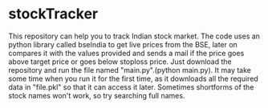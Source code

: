 # stockTracker
This repository can help you to track Indian stock market. The code uses an python library called bseIndia to get live prices from the BSE, later on compares it with the values provided and sends a mail if the price goes above target price or goes below stoploss price.
Just download the repository and run the file named "main.py".(python main.py).
It may take some time when you run it for the first time, as it downloads all the required data in "file.pkl" so that it can access it later. 
Sometimes shortforms of the stock names won't work, so try searching full names.
